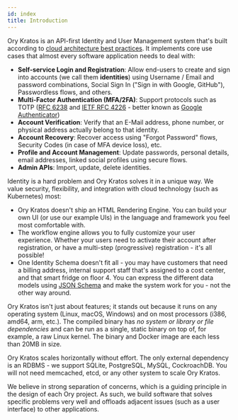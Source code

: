 ```yaml
---
id: index
title: Introduction
---
```


Ory Kratos is an API-first Identity and User Management system that's built
according to
[cloud architecture best practices](https://www.ory.sh/docs/ecosystem/software-architecture-philosophy/).
It implements core use cases that almost every software application needs to
deal with:

- **Self-service Login and Registration**: Allow end-users to create and sign
  into accounts (we call them **identities**) using Username / Email and
  password combinations, Social Sign In ("Sign in with Google, GitHub"),
  Passwordless flows, and others.
- **Multi-Factor Authentication (MFA/2FA)**: Support protocols such as TOTP
  ([RFC 6238](https://tools.ietf.org/html/rfc6238) and
  [IETF RFC 4226](https://tools.ietf.org/html/rfc4226) - better known as
  [Google Authenticator](https://en.wikipedia.org/wiki/Google_Authenticator))
- **Account Verification**: Verify that an E-Mail address, phone number, or
  physical address actually belong to that identity.
- **Account Recovery**: Recover access using "Forgot Password" flows, Security
  Codes (in case of MFA device loss), etc.
- **Profile and Account Management**: Update passwords, personal details, email
  addresses, linked social profiles using secure flows.
- **Admin APIs**: Import, update, delete identities.

Identity is a hard problem and Ory Kratos solves it in a unique way. We value
security, flexibility, and integration with cloud technology (such as
Kubernetes) most:

- Ory Kratos doesn't ship an HTML Rendering Engine. You can build your own UI
  (or use our example UIs) in the language and framework you feel most
  comfortable with.
- The workflow engine allows you to fully customize your user experience.
  Whether your users need to activate their account after registration, or have
  a multi-step (progressive) registration - it's all possible!
- One Identity Schema doesn't fit all - you may have customers that need a
  billing address, internal support staff that's assigned to a cost center, and
  that smart fridge on floor 4. You can express the different data models using
  [JSON Schema](https://json-schema.org/) and make the system work for you - not
  the other way around.

Ory Kratos isn't just about features; it stands out because it runs on any
operating system (Linux, macOS, Windows) and on most processors (i386, amd64,
arm, etc.). The compiled binary has _no system or library or file dependencies_
and can be run as a single, static binary on top of, for example, a raw Linux
kernel. The binary and Docker image are each less than 20MB in size.

Ory Kratos scales horizontally without effort. The only external dependency is
an RDBMS - we support SQLite, PostgreSQL, MySQL, CockroachDB. You will not need
memcached, etcd, or any other system to scale Ory Kratos.

We believe in strong separation of concerns, which is a guiding principle in the
design of each Ory project. As such, we build software that solves specific
problems very well and offloads adjacent issues (such as a user interface) to
other applications.
